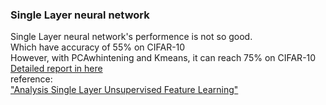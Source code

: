 ### Single Layer neural network  
Single Layer neural network's performence is not so good.  
Which have accuracy of 55% on CIFAR-10  
However, with PCAwhintening and Kmeans, it can reach 75% on CIFAR-10  
[Detailed report in here](https://github.com/yihui-he/Single-Layer-neural-network-with-PCAwhitening-Kmeans/blob/master/report/mp1_Yihui%20He.pdf)  
reference:  
["Analysis Single Layer Unsupervised Feature Learning"](http://ai.stanford.edu/~ang/papers/nipsdlufl10-AnalysisSingleLayerUnsupervisedFeatureLearning.pdf)

